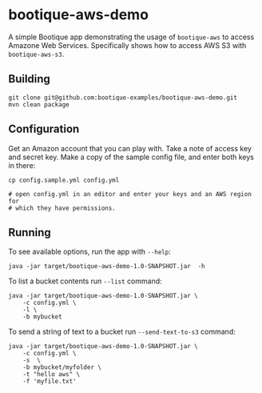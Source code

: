 # bootique-aws-demo

A simple Bootique app demonstrating the usage of `bootique-aws` to access
Amazone Web Services. Specifically shows how to access AWS S3 with
`bootique-aws-s3`.

## Building

```
git clone git@github.com:bootique-examples/bootique-aws-demo.git
mvn clean package
```

## Configuration

Get an Amazon account that you can play with. Take a note of access key
and secret key. Make a copy of the sample config file, and enter both keys
in there:

```
cp config.sample.yml config.yml

# open config.yml in an editor and enter your keys and an AWS region for
# which they have permissions.
```


## Running

To see available options, run the app with `--help`:

```
java -jar target/bootique-aws-demo-1.0-SNAPSHOT.jar  -h
```

To list a bucket contents run `--list` command:

```
java -jar target/bootique-aws-demo-1.0-SNAPSHOT.jar \
    -c config.yml \
    -l \
    -b mybucket
```

To send a string of text to a bucket run `--send-text-to-s3` command:

```
java -jar target/bootique-aws-demo-1.0-SNAPSHOT.jar \
    -c config.yml \
    -s  \
    -b mybucket/myfolder \
    -t "hello aws" \
    -f 'myfile.txt'
```
